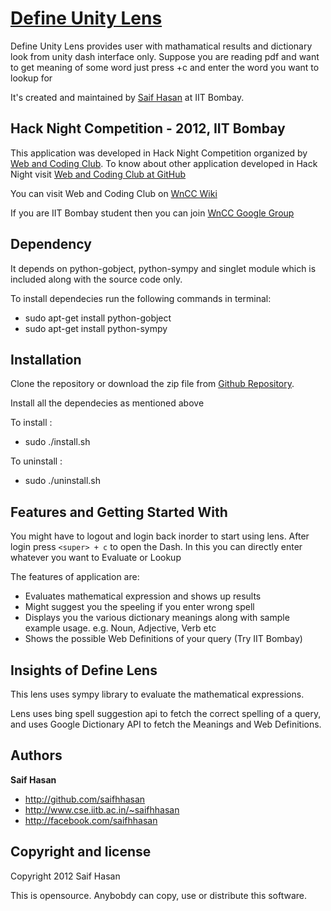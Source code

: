 
[Define Unity Lens](http://home.iitb.ac.in/~saifhhasan/define)
=================

Define Unity Lens provides user with mathamatical results and dictionary look from unity dash interface only. Suppose you are reading pdf and want to get meaning of some word just press <super>+c and enter the word you want to lookup for

It's created and maintained by [Saif Hasan](http://www.cse.iitb.ac.in/~saifhhasan) at IIT Bombay.



Hack Night Competition - 2012, IIT Bombay
-----------
This application was developed in Hack Night Competition organized by [Web and Coding Club](http://stab-iitb.org/wncc). To know about other application developed in Hack Night visit [Web and Coding Club at GitHub](https://github.com/wncc)

You can visit Web and Coding Club on [WnCC Wiki](stab-iitb.org/wiki/Web_n_Coding_club)

If you are IIT Bombay student then you can join [WnCC Google Group](https://groups.google.com/group/wncc_iitb)




Dependency
-----------

It depends on python-gobject, python-sympy and singlet module which is included along with the source code only.

To install dependecies run the following commands in terminal:

* sudo apt-get install python-gobject
* sudo apt-get install python-sympy




Installation
----------

Clone the repository or download the zip file from [Github Repository](https://github.com/saifhhasan/Define-Unity-Lens).

Install all the dependecies as mentioned above

To install :

* sudo ./install.sh

To uninstall :

* sudo ./uninstall.sh



Features and Getting Started With
-----------

You might have to logout and login back inorder to start using lens. After login press `<super> + c` to open the Dash. In this you can directly enter whatever you want to Evaluate or Lookup

The features of application are:

* Evaluates mathematical expression and shows up results
* Might suggest you the speeling if you enter wrong spell
* Displays you the various dictionary meanings along with sample example usage. e.g. Noun, Adjective, Verb etc
* Shows the possible Web Definitions of your query  (Try IIT Bombay)




Insights of Define Lens
-------

This lens uses sympy library to evaluate the mathematical expressions.

Lens uses bing spell suggestion api to fetch the correct spelling of a query, and uses Google Dictionary API to fetch the Meanings and Web Definitions.




Authors
-------

**Saif Hasan**

+ http://github.com/saifhhasan
+ http://www.cse.iitb.ac.in/~saifhhasan
+ http://facebook.com/saifhhasan



Copyright and license
---------------------

Copyright 2012 Saif Hasan

This is opensource. Anybobdy can copy, use or distribute this software.

